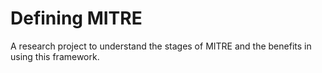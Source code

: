 # Defining MITRE
 A research project to understand the stages of MITRE and the benefits in using this framework. 
 
 
